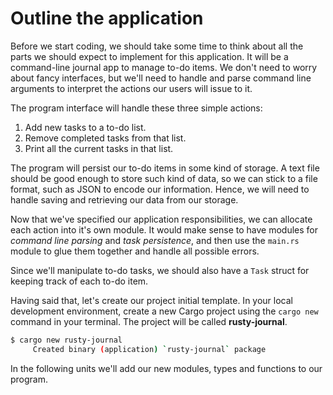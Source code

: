 # Outline the application

Before we start coding, we should take some time to think about all the parts we should expect to implement for this application. It will be a command-line journal app to manage to-do items. We don't need to worry about fancy interfaces, but we'll need to handle and parse command line arguments to interpret the actions our users will issue to it.

The program interface will handle these three simple actions:

1. Add new tasks to a to-do list.
2. Remove completed tasks from that list.
3. Print all the current tasks in that list.

The program will persist our to-do items in some kind of storage. A text file should be good enough to store such kind of data, so we can stick to a file format, such as JSON to encode our information. Hence, we will need to handle saving and retrieving our data from our storage.

Now that we've specified our application responsibilities, we can allocate each action into it's own module. It would make sense to have modules for *command line parsing* and *task persistence*, and then use the `main.rs` module to glue them together and handle all possible errors.

Since we'll manipulate to-do tasks, we should also have a `Task` struct for keeping track of each to-do item.

Having said that, let's create our project initial template. In your local development environment, create a new Cargo project using the `cargo new` command in your terminal. The project will be called **rusty-journal**.

```sh
$ cargo new rusty-journal
     Created binary (application) `rusty-journal` package
```

In the following units we'll add our new modules, types and functions to our program.
